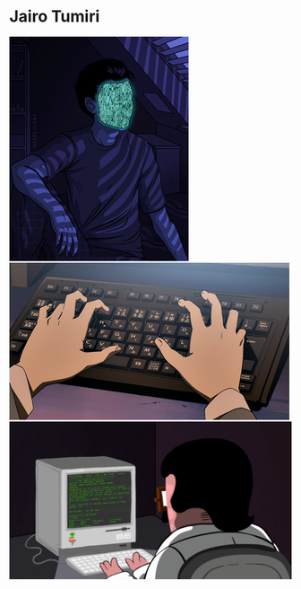 # Jairo Tumiri

<img src="https://raw.githubusercontent.com/Jairo-Tumiri/Jairo-Tumiri/main/assets/readme3.gif"></img>
<img src="https://raw.githubusercontent.com/Jairo-Tumiri/Jairo-Tumiri/main/assets/readme2.gif"></img>
<img src="https://raw.githubusercontent.com/Jairo-Tumiri/Jairo-Tumiri/main/assets/readme.gif"></img>

